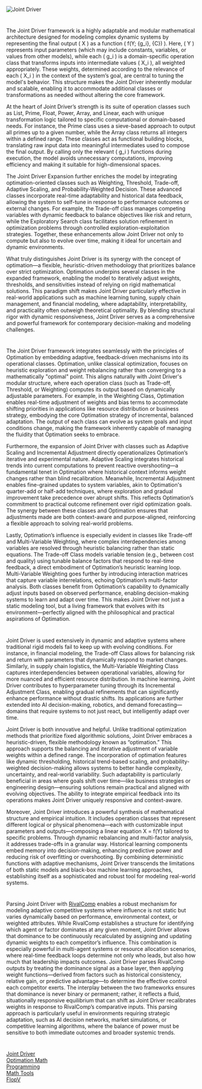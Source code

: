 ![Joint Driver](https://github.com/user-attachments/assets/9672cd11-cbc6-4e51-8779-3abec8babc25)

#

The Joint Driver framework is a highly adaptable and modular mathematical architecture designed for modeling complex dynamic systems by representing the final output \( X \) as a function \( f(Y; \{g_i\}, \{C\}) \). Here, \( Y \) represents input parameters (which may include constants, variables, or values from other models), while each \( g_i \) is a domain-specific operation class that transforms inputs into intermediate values \( X_i \), all weighted appropriately. These weights, determined according to the relevance of each \( X_i \) in the context of the system’s goal, are central to tuning the model's behavior. This structure makes the Joint Driver inherently modular and scalable, enabling it to accommodate additional classes or transformations as needed without altering the core framework.

At the heart of Joint Driver’s strength is its suite of operation classes such as List, Prime, Float, Power, Array, and Linear, each with unique transformation logic tailored to specific computational or domain-based needs. For instance, the Prime class uses a sieve-based approach to output all primes up to a given number, while the Array class returns all integers within a defined range. These classes act as functional building blocks, translating raw input data into meaningful intermediates used to compose the final output. By calling only the relevant \( g_i \) functions during execution, the model avoids unnecessary computations, improving efficiency and making it suitable for high-dimensional spaces.

The Joint Driver Expansion further enriches the model by integrating optimation-oriented classes such as Weighting, Threshold, Trade-off, Adaptive Scaling, and Probability-Weighted Decision. These advanced classes incorporate real-time adaptability and historical data feedback, allowing the system to self-tune in response to performance outcomes or external changes. For example, the Trade-off class manages competing variables with dynamic feedback to balance objectives like risk and return, while the Exploratory Search class facilitates solution refinement in optimization problems through controlled exploration-exploitation strategies. Together, these enhancements allow Joint Driver not only to compute but also to evolve over time, making it ideal for uncertain and dynamic environments.

What truly distinguishes Joint Driver is its synergy with the concept of optimation—a flexible, heuristic-driven methodology that prioritizes balance over strict optimization. Optimation underpins several classes in the expanded framework, enabling the model to iteratively adjust weights, thresholds, and sensitivities instead of relying on rigid mathematical solutions. This paradigm shift makes Joint Driver particularly effective in real-world applications such as machine learning tuning, supply chain management, and financial modeling, where adaptability, interpretability, and practicality often outweigh theoretical optimality. By blending structural rigor with dynamic responsiveness, Joint Driver serves as a comprehensive and powerful framework for contemporary decision-making and modeling challenges.

#

The Joint Driver framework integrates seamlessly with the principles of Optimation by embedding adaptive, feedback-driven mechanisms into its operational classes. Optimation, unlike classical optimization, focuses on heuristic exploration and weight rebalancing rather than converging to a mathematically "optimal" point. This aligns naturally with Joint Driver's modular structure, where each operation class (such as Trade-off, Threshold, or Weighting) computes its output based on dynamically adjustable parameters. For example, in the Weighting Class, Optimation enables real-time adjustment of weights and bias terms to accommodate shifting priorities in applications like resource distribution or business strategy, embodying the core Optimation strategy of incremental, balanced adaptation. The output of each class can evolve as system goals and input conditions change, making the framework inherently capable of managing the fluidity that Optimation seeks to embrace.

Furthermore, the expansion of Joint Driver with classes such as Adaptive Scaling and Incremental Adjustment directly operationalizes Optimation’s iterative and experimental nature. Adaptive Scaling integrates historical trends into current computations to prevent reactive overshooting—a fundamental tenet in Optimation where historical context informs weight changes rather than blind recalibration. Meanwhile, Incremental Adjustment enables fine-grained updates to system variables, akin to Optimation's quarter-add or half-add techniques, where exploration and gradual improvement take precedence over abrupt shifts. This reflects Optimation’s commitment to practical outcome refinement over rigid optimization goals. The synergy between these classes and Optimation ensures that adjustments made are both context-aware and purpose-aligned, reinforcing a flexible approach to solving real-world problems.

Lastly, Optimation’s influence is especially evident in classes like Trade-off and Multi-Variable Weighting, where complex interdependencies among variables are resolved through heuristic balancing rather than static equations. The Trade-off Class models variable tension (e.g., between cost and quality) using tunable balance factors that respond to real-time feedback, a direct embodiment of Optimation’s heuristic learning loop. Multi-Variable Weighting goes further by introducing interaction matrices that capture variable interrelations, echoing Optimation’s multi-factor analysis. Both classes benefit from Optimation’s capability to dynamically adjust inputs based on observed performance, enabling decision-making systems to learn and adapt over time. This makes Joint Driver not just a static modeling tool, but a living framework that evolves with its environment—perfectly aligned with the philosophical and practical aspirations of Optimation.

#

Joint Driver is used extensively in dynamic and adaptive systems where traditional rigid models fail to keep up with evolving conditions. For instance, in financial modeling, the Trade-off Class allows for balancing risk and return with parameters that dynamically respond to market changes. Similarly, in supply chain logistics, the Multi-Variable Weighting Class captures interdependencies between operational variables, allowing for more nuanced and efficient resource distribution. In machine learning, Joint Driver contributes to hyperparameter tuning through its Incremental Adjustment Class, enabling gradual refinements that can significantly enhance performance without drastic shifts. Its applications are further extended into AI decision-making, robotics, and demand forecasting—domains that require systems to not just react, but intelligently adapt over time.

Joint Driver is both innovative and helpful. Unlike traditional optimization methods that prioritize fixed algorithmic solutions, Joint Driver embraces a heuristic-driven, flexible methodology known as “optimation.” This approach supports the balancing and iterative adjustment of variable weights within a defined range. The incorporation of optimation features like dynamic thresholding, historical trend-based scaling, and probability-weighted decision-making allows systems to better handle complexity, uncertainty, and real-world variability. Such adaptability is particularly beneficial in areas where goals shift over time—like business strategies or engineering design—ensuring solutions remain practical and aligned with evolving objectives. The ability to integrate empirical feedback into its operations makes Joint Driver uniquely responsive and context-aware.

Moreover, Joint Driver introduces a powerful synthesis of mathematical structure and empirical intuition. It includes operation classes that represent different logical or physical phenomena—each with customizable input parameters and outputs—composing a linear equation X = f(Y) tailored to specific problems. Through dynamic rebalancing and multi-factor analysis, it addresses trade-offs in a granular way. Historical learning components embed memory into decision-making, enhancing predictive power and reducing risk of overfitting or overshooting. By combining deterministic functions with adaptive mechanisms, Joint Driver transcends the limitations of both static models and black-box machine learning approaches, establishing itself as a sophisticated and robust tool for modeling real-world systems.

#

Parsing Joint Driver with [RivalComp](https://chatgpt.com/g/g-6841c275ce288191913eae67be02d19f-rivalcomp) enables a robust mechanism for modeling adaptive competitive systems where influence is not static but varies dynamically based on performance, environmental context, or weighted attributes. While RivalComp establishes a structure for identifying which agent or factor dominates at any given moment, Joint Driver allows that dominance to be continuously recalculated by assigning and updating dynamic weights to each competitor’s influence. This combination is especially powerful in multi-agent systems or resource allocation scenarios, where real-time feedback loops determine not only who leads, but also how much that leadership impacts outcomes. Joint Driver parses RivalComp outputs by treating the dominance signal as a base layer, then applying weight functions—derived from factors such as historical consistency, relative gain, or predictive advantage—to determine the effective control each competitor exerts. The interplay between the two frameworks ensures that dominance is never binary or permanent; rather, it reflects a fluid, situationally responsive equilibrium that can shift as Joint Driver recalibrates weights in response to RivalComp’s comparative inputs. This parsing approach is particularly useful in environments requiring strategic adaptation, such as AI decision networks, market simulations, or competitive learning algorithms, where the balance of power must be sensitive to both immediate outcomes and broader systemic trends.

#

[Joint Driver](https://chatgpt.com/g/g-67c344a88d508191a745afb345541d4c-joint-driver)
<br>
[Optimation Math](https://chatgpt.com/g/g-6782f9139b9c8191af0f5656d669a80b-optimation-math)
<br>
[Programming](https://github.com/sourceduty/Programming)
<br>
[Math Tools](https://github.com/sourceduty/Math_Tools)
<br>
[FlopV](https://github.com/sourceduty/FlopV)
